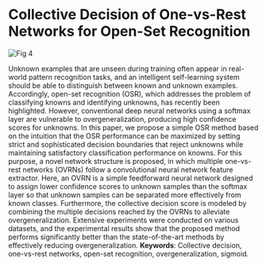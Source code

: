 # Collective Decision of One-vs-Rest Networks for Open-Set Recognition

![Fig 4](https://user-images.githubusercontent.com/103877745/163781200-7322ebf9-abd8-4dda-b955-c995ac857f7a.jpg)

Unknown examples that are unseen during training often appear in real-world pattern recognition tasks, and an intelligent self-learning system should be able to distinguish between known and unknown examples. Accordingly, open-set recognition (OSR), which addresses the problem of classifying knowns and identifying unknowns, has recently been highlighted. However, conventional deep neural networks using a softmax layer are vulnerable to overgeneralization, producing high confidence scores for unknowns. In this paper, we propose a simple OSR method based on the intuition that the OSR performance can be maximized by setting strict and sophisticated decision boundaries that reject unknowns while maintaining satisfactory classification performance on knowns. For this purpose, a novel network structure is proposed, in which multiple one-vs-rest networks (OVRNs) follow a convolutional neural network feature extractor. Here, an OVRN is a simple feedforward neural network designed to assign lower confidence scores to unknown samples than the softmax layer so that unknown samples can be separated more effectively from known classes. Furthermore, the collective decision score is modeled by combining the multiple decisions reached by the OVRNs to alleviate overgeneralization. Extensive experiments were conducted on various datasets, and the experimental results show that the proposed method performs significantly better than the state-of-the-art methods by effectively reducing overgeneralization.
**Keywords**: Collective decision, one-vs-rest networks, open-set recognition, overgeneralization, sigmoid.
